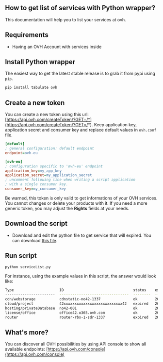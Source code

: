 How to get list of services with Python wrapper?
------------------------------------------------

This documentation will help you to list your services at ovh.

## Requirements

- Having an OVH Account with services inside

## Install Python wrapper

The easiest way to get the latest stable release is to grab it from pypi using ```pip```.

```bash
pip install tabulate ovh
```

## Create a new token

You can create a new token using this url: [https://api.ovh.com/createToken/?GET=/*](https://api.ovh.com/createToken/?GET=/*).
Keep application key, application secret and consumer key and replace default values in ```ovh.conf``` file.

```ini
[default]
; general configuration: default endpoint
endpoint=ovh-eu

[ovh-eu]
; configuration specific to 'ovh-eu' endpoint
application_key=my_app_key
application_secret=my_application_secret
; uncomment following line when writing a script application
; with a single consumer key.
consumer_key=my_consumer_key
```

Be warned, this token is only valid to get informations of your OVH services. You cannot changes or delete your products with it.
If you need a more generic token, you may adjust the **Rights** fields at your needs.

## Download the script

- Download and edit the python file to get service that will expired. You can download [this file](serviceList.py).

## Run script

```bash
python serviceList.py
```

For instance, using the example values in this script, the answer would look like:
```bash
Type                     ID                                status    expiration date
-----------------------  --------------------------------  --------  -----------------
cdn/webstorage           cdnstatic-no42-1337               ok        2016-02-14
cloud/project            42xxxxxxxxxxxxxxxxxxxxxxxxxxx42   expired   2016-01-30
hosting/privateDatabase  no42-001                          ok        2016-02-15
license/office           office42.o365.ovh.com             ok        2016-02-15
router                   router-rbx-1-sdr-1337             expired   2016-01-31
```

## What's more?

You can discover all OVH possibilities by using API console to show all available endpoints: [https://api.ovh.com/console](https://api.ovh.com/console)

